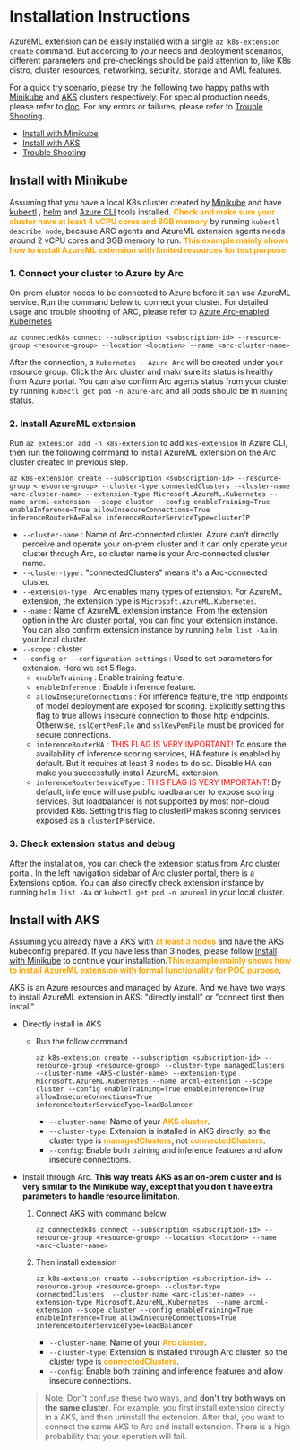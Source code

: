 # Installation Instructions
AzureML extension can be easily installed with a single ```az k8s-extension create``` command. But according to your needs and deployment scenarios, different parameters and pre-checkings should be paid attention to, like K8s distro, cluster resources, networking, security, storage and AML features. 

For a quick try scenario, please try the following two happy paths with [Minikube](#install-with-minikube) and [AKS](#install-with-aks) clusters respectively. For special production needs, please refer to [doc](./deploy-extension.md). For any errors or failures, please refer to [Trouble Shooting](./troubleshooting.md).

* [Install with Minikube](#install-with-minikube)
* [Install with AKS](#install-with-aks)
* [Trouble Shooting](./troubleshooting.md)

## Install with Minikube
Assuming that you have a local K8s cluster created by [Minikube](https://minikube.sigs.k8s.io/docs/start/) and have [kubectl](https://kubernetes.io/docs/tasks/tools/) , [helm](https://helm.sh/docs/intro/install/) and [Azure CLI](https://docs.microsoft.com/en-us/cli/azure/install-azure-cli) tools installed. **<span style="color:orange">Check and make sure your cluster have at least 4 vCPU cores and 8GB memory**</span> by running ```kubectl describe node```, because ARC agents and AzureML extension agents needs around 2 vCPU cores and 3GB memory to run. **<span style="color:orange">This example mainly shows how to install AzureML extension with limited resources for test purpose**</span>.

### 1. Connect your cluster to Azure by Arc
On-prem cluster needs to be connected to Azure before it can use AzureML service. Run the command below to connect your cluster. For detailed usage and trouble shooting of ARC, please refer to [Azure Arc-enabled Kubernetes](https://docs.microsoft.com/en-us/azure/azure-arc/kubernetes/overview)

```azurecli
az connectedk8s connect --subscription <subscription-id> --resource-group <resource-group> --location <location> --name <arc-cluster-name>
```

After the connection, a ```Kubernetes - Azure Arc``` will be created under your resource group. Click the Arc cluster and makr sure its status is healthy from Azure portal. You can also confirm Arc agents status from your cluster by running ```kubectl get pod -n azure-arc``` and all pods should be in ```Running``` status.
### 2. Install AzureML extension
Run ```az extension add -n k8s-extension``` to add ```k8s-extension``` in Azure CLI, then run the following command to install AzureML extension on the Arc cluster created in previous step.

```azurecli
az k8s-extension create --subscription <subscription-id> --resource-group <resource-group> --cluster-type connectedClusters --cluster-name <arc-cluster-name> --extension-type Microsoft.AzureML.Kubernetes --name arcml-extension --scope cluster --config enableTraining=True enableInference=True allowInsecureConnections=True inferenceRouterHA=False inferenceRouterServiceType=clusterIP
```
* ```--cluster-name``` : Name of Arc-connected cluster. Azure can't directly perceive and operate your on-prem cluster and it can only operate your cluster through Arc, so cluster name is your Arc-connected cluster name.
* ```--cluster-type``` : "connectedClusters" means it's a Arc-connected cluster.
* ```--extension-type``` : Arc enables many types of extension. For AzureML extension, the extension type is ```Microsoft.AzureML.Kubernetes```.
* ```--name``` : Name of AzureML extension instance. From the extension option in the Arc cluster portal, you can find your extension instance. You can also confirm extension instance by running ```helm list -Aa``` in your local cluster.
* ```--scope``` : cluster
* ```--config or --configuration-settings``` : Used to set parameters for extension. Here we set 5 flags.
  * ```enableTraining``` : Enable training feature.
  * ```enableInference``` : Enable inference feature.
  * ```allowInsecureConnections``` : For inference feature, the http endpoints of model deployment are exposed for scoring. Explicitly setting this flag to true allows insecure connection to those http endpoints. Otherwise, ```sslCertPemFile``` and ```sslKeyPemFile``` must be provided for secure connections.
  * ```inferenceRouterHA``` : <span style="color:red">THIS FLAG IS VERY IMPORTANT!</span> To ensure the availability of inference scoring services, HA feature is enabled by default. But it requires at least 3 nodes to do so. Disable HA can make you successfully install AzureML extension.
  * ```inferenceRouterServiceType``` : <span style="color:red">THIS FLAG IS VERY IMPORTANT!</span> By default, inference will use public loadbalancer to expose scoring services. But loadbalancer is not supported by most non-cloud provided K8s. Setting this flag to clusterIP makes scoring services exposed as a ```clusterIP``` service.

### 3. Check extension status and debug
After the installation, you can check the extension status from Arc cluster portal. In the left navigation sidebar of Arc cluster portal, there is a Extensions option. You can also directly check extension instance by running ```helm list -Aa``` or ```kubectl get pod -n azureml``` in your local cluster.

## Install with AKS
Assuming you already have a AKS with **<span style="color:orange">at least 3 nodes**</span> and have the AKS kubeconfig prepared. If you have less than 3 nodes, please follow [Install with Minikube](#install-with-minikube) to continue your installation.**<span style="color:orange">This example mainly shows how to install AzureML extension with formal functionality for POC purpose**</span>.

AKS is an Azure resources and managed by Azure. And we have two ways to install AzureML extension in AKS: "directly install" or "connect first then install".

* Directly install in AKS
  * Run the follow command
      ```azurecli
      az k8s-extension create --subscription <subscription-id> --resource-group <resource-group> --cluster-type managedClusters --cluster-name <AKS-cluster-name> --extension-type Microsoft.AzureML.Kubernetes --name arcml-extension --scope cluster --config enableTraining=True enableInference=True allowInsecureConnections=True inferenceRouterServiceType=loadBalancer
      ```
    * ```--cluster-name```: Name of your **<span style="color:orange">AKS cluster**</span>.
    * ```--cluster-type```: Extension is installed in AKS directly, so the cluster type is **<span style="color:orange">managedClusters**</span>, not **<span style="color:orange">connectedClusters**</span>.
    * ```--config```: Enable both training and inference features and allow insecure connections.
* Install through Arc. **This way treats AKS as an on-prem cluster and is very similar to the Minikube way, except that you don't have extra parameters to handle resource limitation**.
  1. Connect AKS with command below
      ```azurecli
      az connectedk8s connect --subscription <subscription-id> --resource-group <resource-group> --location <location> --name <arc-cluster-name>
      ```
  2. Then install extension
      ```azurecli
      az k8s-extension create --subscription <subscription-id> --resource-group <resource-group> --cluster-type connectedClusters  --cluster-name <arc-cluster-name> --extension-type Microsoft.AzureML.Kubernetes  --name arcml-extension --scope cluster --config enableTraining=True enableInference=True allowInsecureConnections=True inferenceRouterServiceType=loadBalancer
      ```
     * ```--cluster-name```: Name of your **<span style="color:orange">Arc cluster**</span>.
     * ```--cluster-type```: Extension is installed through Arc cluster, so the cluster type is **<span style="color:orange">connectedClusters**</span>.
     * ```--config```: Enable both training and inference features and allow insecure connections.

   > Note: Don't confuse these two ways, and **don't try both ways on the same cluster**. For example, you first install extension directly in a AKS, and then uninstall the extension. After that, you want to connect the same AKS to Arc and install extension. There is a high probability that your operation will fail.